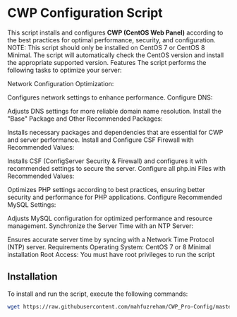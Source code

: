 # CWP Configuration Script

This script installs and configures **CWP (CentOS Web Panel)** according to the best practices for optimal performance, security, and configuration.
NOTE:
This script should only be installed on CentOS 7 or CentOS 8 Minimal.
The script will automatically check the CentOS version and install the appropriate supported version.
Features
The script performs the following tasks to optimize your server:

Network Configuration Optimization:

Configures network settings to enhance performance.
Configure DNS:

Adjusts DNS settings for more reliable domain name resolution.
Install the "Base" Package and Other Recommended Packages:

Installs necessary packages and dependencies that are essential for CWP and server performance.
Install and Configure CSF Firewall with Recommended Values:

Installs CSF (ConfigServer Security & Firewall) and configures it with recommended settings to secure the server.
Configure all php.ini Files with Recommended Values:

Optimizes PHP settings according to best practices, ensuring better security and performance for PHP applications.
Configure Recommended MySQL Settings:

Adjusts MySQL configuration for optimized performance and resource management.
Synchronize the Server Time with an NTP Server:

Ensures accurate server time by syncing with a Network Time Protocol (NTP) server.
Requirements
Operating System: CentOS 7 or 8 Minimal installation
Root Access: You must have root privileges to run the script
## Installation

To install and run the script, execute the following commands:

```bash
wget https://raw.githubusercontent.com/mahfuzreham/CWP_Pro-Config/master/cwp_pro_config.sh && bash cwp_pro_config.sh



